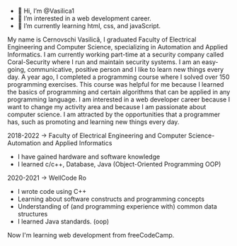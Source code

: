 - 👋 Hi, I’m @Vasilica1
- 👀 I’m interested in a web development career.
- 🌱 I’m currently learning html, css, and javaScript.

My name is Cernovschi Vasilică, I graduated Faculty of Electrical Engineering and Computer Science, specializing in Automation and Applied Informatics. I am currently working part-time at a security company called Coral-Security where I run and maintain security systems. I am an easy-going, communicative, positive person and I like to learn new things every day. A year ago, I completed a programming course where I solved over 150 programming exercises. This course was helpful for me because I learned the basics of programming and certain algorithms that can be applied in any programming language.
I am interested in a web developer career because I want to change my activity area and because I am passionate about computer science. I am attracted by the opportunities that a programmer has, such as promoting and learning new things every day.  

2018-2022 -> Faculty of Electrical Engineering and Computer Science- Automation and Applied Informatics  

- I have gained hardware and software knowledge  
- I learned c/c++, Database, Java (Object-Oriented Programming OOP)  

2020-2021 -> WellCode Ro  
- I wrote code using C++  
- Learning about software constructs and programming concepts  
- Understanding of (and programming experience with) common data structures  
- I learned Java standards. (oop)  

Now I'm learning web development from freeCodeCamp.  

<!---
Vasilica1/Vasilica1 is a ✨ special ✨ repository because its `README.md` (this file) appears on your GitHub profile.
You can click the Preview link to take a look at your changes.
--->
